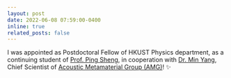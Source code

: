 ```yaml
---
layout: post
date: 2022-06-08 07:59:00-0400
inline: true
related_posts: false
---
```


I was appointed as Postdoctoral Fellow of HKUST Physics department, as a continuing student of [Prof. Ping Sheng](https://scholar.google.com/citations?user=tBnVrjEAAAAJ&hl=zh-CN), in cooperation with [Dr. Min Yang](https://scholar.google.com.hk/citations?user=TPLX7qgAAAAJ&hl=en&oi=ao), Chief Scientist of [Acoustic Metamaterial Group (AMG)](http://metacoust.com/)! :sparkles:

